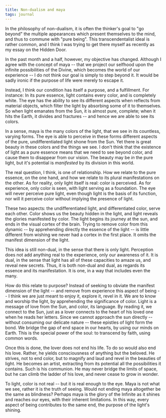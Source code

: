 ```yaml
---
title: Non-dualism and maya
tags: journal
---
```


In the philosophy of non-dualism, it is often the thinker's goal to "go
beyond" the multiple appearances which present themselves to the mind,
and thus to commune with "pure being".  This transcendentalist ideal is
rather common, and I think I was trying to get there myself as recently
as my essay on the Hidden Door.

In the past month and a half, however, my objective has changed.
Although I agree with the concept of maya -- that we project our
selfhood upon the infinite possibilities of the Divine, which becomes
the world of our experience -- I do not think our goal is simply to step
beyond it.  It would be sadly ironic if the purpose of life were merely
to escape it.

Instead, I think our condition has itself a purpose, and a fulfillment.
For instance: In its pure essence, light contains every color, and is
completely white.  The eye has the ability to see its different aspects
when reflects from material objects, which filter the light by absorbing
some of it to themselves.  So when light emanates from the Sun, it is
almost pure, complete; when it hits the Earth, it divides and fractures
-- and hence we are able to see its colors.

In a sense, maya is the many colors of the light, that we see in its
countless, varying forms.  The eye is able to perceive in these forms
different aspects of the pure, undifferentiated light shone from the
Sun.  Yet there is great beauty in these colors and the things we see.
I don't think that the existence of light as a pure essence means that
we need to see beyond color, and cause them to disappear from our
vision.  The beauty may be *in* the pure light, but it's potential is
*manifested* by its division in this world.

The real question, I think, is one of relationship.  How we relate to
the pure essence, on the one hand, and how we relate to its plural
manifestations on the other.  As for reality, only light itself is real:
color is perceived.  As for experience, only color is seen, with light
serving as a foundation.  The eye will never perceive pure light, even
though light is the basis of its function, nor will it perceive color
without implying the presence of light.

These two aspects: the undifferentiated light, and differentiated color,
serve each other.  Color shows us the beauty hidden in the light, and
light reveals the glories manifested by color.  The light begins its
journey at the sun, and ends in the visual cortex of the brain.  Trying
to remove color from this dynamic -- by apprehending directly the
essence of the light -- is little different from wishing we never had a
cortex in the first place.  It omits the manifest dimension of the
light.

This idea is still non-dual, in the sense that there is only light.
Perception does not add anything real to the experience, only our
awareness of it.  It is dual, in the sense that light has all of these
capacities to amaze us, and reveal new secrets.  Thus, it is both
non-dual and dual, as regards its essence and its manifestation.  It is
one, in a way that includes even the many.

How do this relate to purpose?  Instead of seeking to obviate the
manifest dimension of the light -- and remove from experience this
aspect of being -- I think we are just meant to enjoy it, explore it,
revel in it.  We are to know and worship the light, by apprehending the
significance of color.  Light is a message of love from the Sun, and
color, its language.  By reading it, we connect to the Sun, just as a
lover connects to the heart of his loved one when he reads her letters.
Since we cannot approach the sun directly -- without consuming our
delicate nature -- these epistles of light form the bond.  We bridge the
gap of end space in our hearts, by using our minds on Earth.  This is
the special power of the soul: to transcend by faith, using common
words.

Once this is done, the lover does not end his life.  To do so would also
end his love.  Rather, he yields consciousness of anything but the
beloved.  He strives, not to end color, but to magnify and laud and
revel in the beauties of light.  He becomes an artist, extracting from
its potential all the possibilities it contains.  Such is his communion.
He may never bridge the limits of space, but he can climb the ladder of
his love, and never cease to grow in wonder.

To light, color is not real -- but it is real enough to the eye.  Maya
is not what we see, rather it is the truth of seeing.  Would not ending
maya altogether be the same as blindness?  Perhaps maya is the glory of
the Infinite as it shines and reaches our eyes, with their inherent
limitations.  In this way, every aspect of being contributes to the same
end, the purpose of the light's shining.


